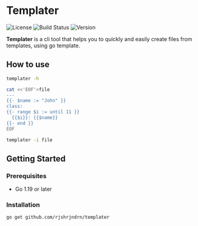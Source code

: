# Templater

![License](https://img.shields.io/badge/license-MIT-green.svg) ![Build Status](https://img.shields.io/badge/build-passing-brightgreen.svg) ![Version](https://img.shields.io/badge/version-1.0.0-blue.svg)

**Templater** is a cli tool that helps you to quickly and easily create files from templates, using go template.

## How to use

```bash
templater -h

cat <<'EOF'>file
---
{{- $name := "John" }}
class:
{{- range $i := until 11 }}
  {{$i}}: {{$name}}
{{- end }}
EOF

templater -i file
```


## Getting Started

### Prerequisites

- Go 1.19 or later

### Installation

```bash
go get github.com/rjshrjndrn/templater
```
